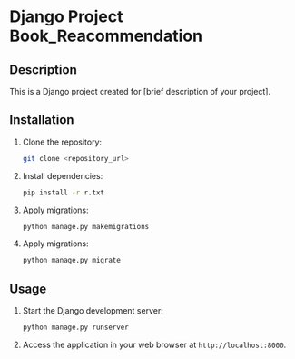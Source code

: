 # Django Project Book_Reacommendation

## Description
This is a Django project created for [brief description of your project].

## Installation
1. Clone the repository:
    ```bash
    git clone <repository_url>
    ```

2. Install dependencies:
    ```bash
    pip install -r r.txt
    ```

3. Apply migrations:
    ```bash
    python manage.py makemigrations
    ```
4. Apply migrations:
    ```bash
    python manage.py migrate
    ```

## Usage
1. Start the Django development server:
    ```bash
    python manage.py runserver
    ```

2. Access the application in your web browser at `http://localhost:8000`.
